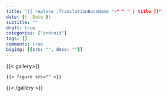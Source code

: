 ```yaml
---
title: "{{ replace .TranslationBaseName "-" " " | title }}"
date: {{ .Date }}
subtitle: ""
draft: true
categories: ["android"]
tags: []
comments: true
bigimg: [{src: "", desc: ""}]
---
```



{{< gallery>}}

	{{< figure src="" >}}

{{< /gallery >}}

